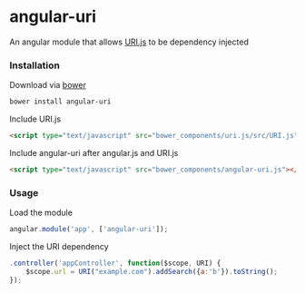 # angular-uri
An angular module that allows [URI.js](http://medialize.github.io/URI.js/) to be dependency injected

### Installation

Download via [bower](http://bower.io/)

```bash
bower install angular-uri
```

Include URI.js

```html
<script type="text/javascript" src="bower_components/uri.js/src/URI.js"></script>
```

Include angular-uri after angular.js and URI.js

```html
<script type="text/javascript" src="bower_components/angular-uri.js"></script>
```

### Usage

Load the module

```javascript
angular.module('app', ['angular-uri']);
```

Inject the URI dependency

```javascript
.controller('appController', function($scope, URI) {
	$scope.url = URI("example.com").addSearch({a:'b'}).toString();
});
```
